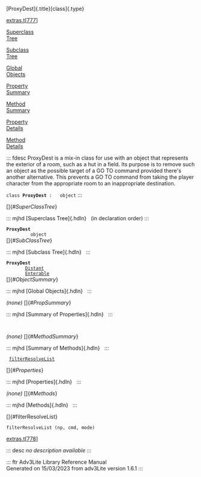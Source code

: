 [ProxyDest]{.title}[class]{.type}

[extras.t](../file/extras.t.html)\[[777](../source/extras.t.html#777)\]

[Superclass\
Tree](#_SuperClassTree_)

[Subclass\
Tree](#_SubClassTree_)

[Global\
Objects](#_ObjectSummary_)

[Property\
Summary](#_PropSummary_)

[Method\
Summary](#_MethodSummary_)

[Property\
Details](#_Properties_)

[Method\
Details](#_Methods_)

::: fdesc
ProxyDest is a mix-in class for use with an object that represents the
exterior of a room, such as a hut in a field. Its purpose is to remove
such an object as the possible target of a GO TO command provided
there\'s another alternative. This prevents a GO TO command from taking
the player character from the appropriate room to an inappropriate
destination.

`class `**`ProxyDest`**` :   object`
:::

[]{#_SuperClassTree_}

::: mjhd
[Superclass Tree]{.hdln}   (in declaration order)
:::

**`ProxyDest`**\
`         object`\
[]{#_SubClassTree_}

::: mjhd
[Subclass Tree]{.hdln}  
:::

**`ProxyDest`**\
`         `[`Distant`](../object/Distant.html)\
`         `[`Enterable`](../object/Enterable.html)\
[]{#_ObjectSummary_}

::: mjhd
[Global Objects]{.hdln}  
:::

*(none)* []{#_PropSummary_}

::: mjhd
[Summary of Properties]{.hdln}  
:::

` `

*(none)* []{#_MethodSummary_}

::: mjhd
[Summary of Methods]{.hdln}  
:::

` `[`filterResolveList`](#filterResolveList)`  `

[]{#_Properties_}

::: mjhd
[Properties]{.hdln}  
:::

*(none)* []{#_Methods_}

::: mjhd
[Methods]{.hdln}  
:::

[]{#filterResolveList}

`filterResolveList (np, cmd, mode)`

[extras.t](../file/extras.t.html)\[[778](../source/extras.t.html#778)\]

::: desc
*no description available*
:::

::: ftr
Adv3Lite Library Reference Manual\
Generated on 15/03/2023 from adv3Lite version 1.6.1
:::
